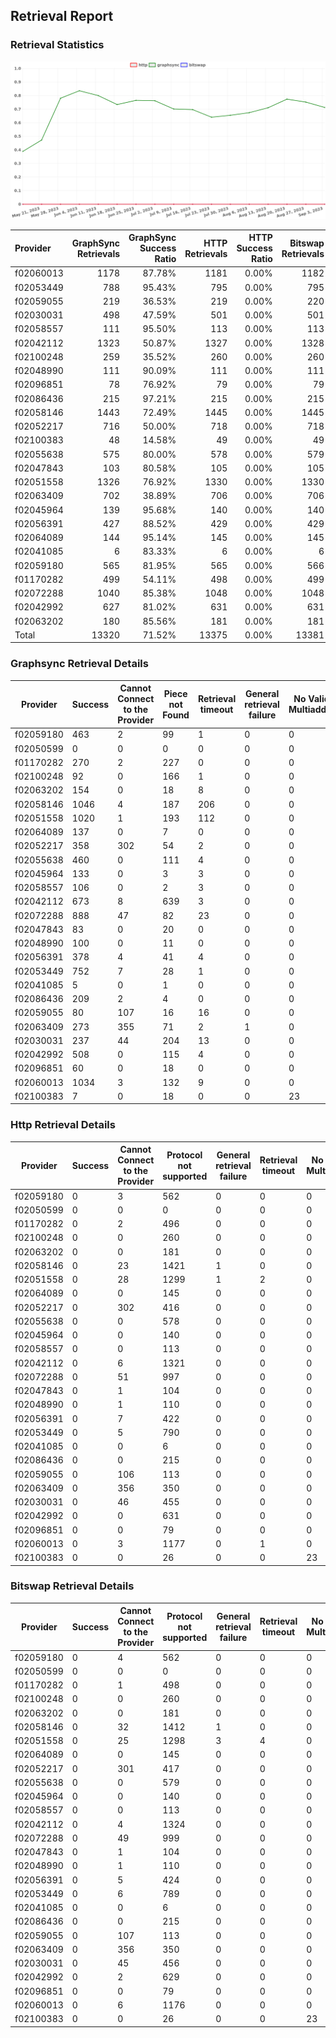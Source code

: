 ## Retrieval Report
### Retrieval Statistics
<img src="https://raw.githubusercontent.com/data-preservation-programs/filplus-checker-assets/main/filecoin-project/filecoin-plus-large-datasets/issues/1875/1693832170195.png"/>

| Provider  | GraphSync Retrievals | GraphSync Success Ratio | HTTP Retrievals | HTTP Success Ratio | Bitswap Retrievals | Bitswap Success Ratio |
| :-------- | -------------------: | ----------------------: | --------------: | -----------------: | -----------------: | --------------------: |
| f02060013 |                 1178 |                  87.78% |            1181 |              0.00% |               1182 |                 0.00% |
| f02053449 |                  788 |                  95.43% |             795 |              0.00% |                795 |                 0.00% |
| f02059055 |                  219 |                  36.53% |             219 |              0.00% |                220 |                 0.00% |
| f02030031 |                  498 |                  47.59% |             501 |              0.00% |                501 |                 0.00% |
| f02058557 |                  111 |                  95.50% |             113 |              0.00% |                113 |                 0.00% |
| f02042112 |                 1323 |                  50.87% |            1327 |              0.00% |               1328 |                 0.00% |
| f02100248 |                  259 |                  35.52% |             260 |              0.00% |                260 |                 0.00% |
| f02048990 |                  111 |                  90.09% |             111 |              0.00% |                111 |                 0.00% |
| f02096851 |                   78 |                  76.92% |              79 |              0.00% |                 79 |                 0.00% |
| f02086436 |                  215 |                  97.21% |             215 |              0.00% |                215 |                 0.00% |
| f02058146 |                 1443 |                  72.49% |            1445 |              0.00% |               1445 |                 0.00% |
| f02052217 |                  716 |                  50.00% |             718 |              0.00% |                718 |                 0.00% |
| f02100383 |                   48 |                  14.58% |              49 |              0.00% |                 49 |                 0.00% |
| f02055638 |                  575 |                  80.00% |             578 |              0.00% |                579 |                 0.00% |
| f02047843 |                  103 |                  80.58% |             105 |              0.00% |                105 |                 0.00% |
| f02051558 |                 1326 |                  76.92% |            1330 |              0.00% |               1330 |                 0.00% |
| f02063409 |                  702 |                  38.89% |             706 |              0.00% |                706 |                 0.00% |
| f02045964 |                  139 |                  95.68% |             140 |              0.00% |                140 |                 0.00% |
| f02056391 |                  427 |                  88.52% |             429 |              0.00% |                429 |                 0.00% |
| f02064089 |                  144 |                  95.14% |             145 |              0.00% |                145 |                 0.00% |
| f02041085 |                    6 |                  83.33% |               6 |              0.00% |                  6 |                 0.00% |
| f02059180 |                  565 |                  81.95% |             565 |              0.00% |                566 |                 0.00% |
| f01170282 |                  499 |                  54.11% |             498 |              0.00% |                499 |                 0.00% |
| f02072288 |                 1040 |                  85.38% |            1048 |              0.00% |               1048 |                 0.00% |
| f02042992 |                  627 |                  81.02% |             631 |              0.00% |                631 |                 0.00% |
| f02063202 |                  180 |                  85.56% |             181 |              0.00% |                181 |                 0.00% |
| Total     |                13320 |                  71.52% |           13375 |              0.00% |              13381 |                 0.00% |

### Graphsync Retrieval Details
| Provider  | Success | Cannot Connect to the Provider | Piece not Found | Retrieval timeout | General retrieval failure | No Valid Multiaddrs |
| --------- | ------- | ------------------------------ | --------------- | ----------------- | ------------------------- | ------------------- |
| f02059180 | 463     | 2                              | 99              | 1                 | 0                         | 0                   |
| f02050599 | 0       | 0                              | 0               | 0                 | 0                         | 0                   |
| f01170282 | 270     | 2                              | 227             | 0                 | 0                         | 0                   |
| f02100248 | 92      | 0                              | 166             | 1                 | 0                         | 0                   |
| f02063202 | 154     | 0                              | 18              | 8                 | 0                         | 0                   |
| f02058146 | 1046    | 4                              | 187             | 206               | 0                         | 0                   |
| f02051558 | 1020    | 1                              | 193             | 112               | 0                         | 0                   |
| f02064089 | 137     | 0                              | 7               | 0                 | 0                         | 0                   |
| f02052217 | 358     | 302                            | 54              | 2                 | 0                         | 0                   |
| f02055638 | 460     | 0                              | 111             | 4                 | 0                         | 0                   |
| f02045964 | 133     | 0                              | 3               | 3                 | 0                         | 0                   |
| f02058557 | 106     | 0                              | 2               | 3                 | 0                         | 0                   |
| f02042112 | 673     | 8                              | 639             | 3                 | 0                         | 0                   |
| f02072288 | 888     | 47                             | 82              | 23                | 0                         | 0                   |
| f02047843 | 83      | 0                              | 20              | 0                 | 0                         | 0                   |
| f02048990 | 100     | 0                              | 11              | 0                 | 0                         | 0                   |
| f02056391 | 378     | 4                              | 41              | 4                 | 0                         | 0                   |
| f02053449 | 752     | 7                              | 28              | 1                 | 0                         | 0                   |
| f02041085 | 5       | 0                              | 1               | 0                 | 0                         | 0                   |
| f02086436 | 209     | 2                              | 4               | 0                 | 0                         | 0                   |
| f02059055 | 80      | 107                            | 16              | 16                | 0                         | 0                   |
| f02063409 | 273     | 355                            | 71              | 2                 | 1                         | 0                   |
| f02030031 | 237     | 44                             | 204             | 13                | 0                         | 0                   |
| f02042992 | 508     | 0                              | 115             | 4                 | 0                         | 0                   |
| f02096851 | 60      | 0                              | 18              | 0                 | 0                         | 0                   |
| f02060013 | 1034    | 3                              | 132             | 9                 | 0                         | 0                   |
| f02100383 | 7       | 0                              | 18              | 0                 | 0                         | 23                  |

### Http Retrieval Details
| Provider  | Success | Cannot Connect to the Provider | Protocol not supported | General retrieval failure | Retrieval timeout | No Valid Multiaddrs |
| --------- | ------- | ------------------------------ | ---------------------- | ------------------------- | ----------------- | ------------------- |
| f02059180 | 0       | 3                              | 562                    | 0                         | 0                 | 0                   |
| f02050599 | 0       | 0                              | 0                      | 0                         | 0                 | 0                   |
| f01170282 | 0       | 2                              | 496                    | 0                         | 0                 | 0                   |
| f02100248 | 0       | 0                              | 260                    | 0                         | 0                 | 0                   |
| f02063202 | 0       | 0                              | 181                    | 0                         | 0                 | 0                   |
| f02058146 | 0       | 23                             | 1421                   | 1                         | 0                 | 0                   |
| f02051558 | 0       | 28                             | 1299                   | 1                         | 2                 | 0                   |
| f02064089 | 0       | 0                              | 145                    | 0                         | 0                 | 0                   |
| f02052217 | 0       | 302                            | 416                    | 0                         | 0                 | 0                   |
| f02055638 | 0       | 0                              | 578                    | 0                         | 0                 | 0                   |
| f02045964 | 0       | 0                              | 140                    | 0                         | 0                 | 0                   |
| f02058557 | 0       | 0                              | 113                    | 0                         | 0                 | 0                   |
| f02042112 | 0       | 6                              | 1321                   | 0                         | 0                 | 0                   |
| f02072288 | 0       | 51                             | 997                    | 0                         | 0                 | 0                   |
| f02047843 | 0       | 1                              | 104                    | 0                         | 0                 | 0                   |
| f02048990 | 0       | 1                              | 110                    | 0                         | 0                 | 0                   |
| f02056391 | 0       | 7                              | 422                    | 0                         | 0                 | 0                   |
| f02053449 | 0       | 5                              | 790                    | 0                         | 0                 | 0                   |
| f02041085 | 0       | 0                              | 6                      | 0                         | 0                 | 0                   |
| f02086436 | 0       | 0                              | 215                    | 0                         | 0                 | 0                   |
| f02059055 | 0       | 106                            | 113                    | 0                         | 0                 | 0                   |
| f02063409 | 0       | 356                            | 350                    | 0                         | 0                 | 0                   |
| f02030031 | 0       | 46                             | 455                    | 0                         | 0                 | 0                   |
| f02042992 | 0       | 0                              | 631                    | 0                         | 0                 | 0                   |
| f02096851 | 0       | 0                              | 79                     | 0                         | 0                 | 0                   |
| f02060013 | 0       | 3                              | 1177                   | 0                         | 1                 | 0                   |
| f02100383 | 0       | 0                              | 26                     | 0                         | 0                 | 23                  |

### Bitswap Retrieval Details
| Provider  | Success | Cannot Connect to the Provider | Protocol not supported | General retrieval failure | Retrieval timeout | No Valid Multiaddrs |
| --------- | ------- | ------------------------------ | ---------------------- | ------------------------- | ----------------- | ------------------- |
| f02059180 | 0       | 4                              | 562                    | 0                         | 0                 | 0                   |
| f02050599 | 0       | 0                              | 0                      | 0                         | 0                 | 0                   |
| f01170282 | 0       | 1                              | 498                    | 0                         | 0                 | 0                   |
| f02100248 | 0       | 0                              | 260                    | 0                         | 0                 | 0                   |
| f02063202 | 0       | 0                              | 181                    | 0                         | 0                 | 0                   |
| f02058146 | 0       | 32                             | 1412                   | 1                         | 0                 | 0                   |
| f02051558 | 0       | 25                             | 1298                   | 3                         | 4                 | 0                   |
| f02064089 | 0       | 0                              | 145                    | 0                         | 0                 | 0                   |
| f02052217 | 0       | 301                            | 417                    | 0                         | 0                 | 0                   |
| f02055638 | 0       | 0                              | 579                    | 0                         | 0                 | 0                   |
| f02045964 | 0       | 0                              | 140                    | 0                         | 0                 | 0                   |
| f02058557 | 0       | 0                              | 113                    | 0                         | 0                 | 0                   |
| f02042112 | 0       | 4                              | 1324                   | 0                         | 0                 | 0                   |
| f02072288 | 0       | 49                             | 999                    | 0                         | 0                 | 0                   |
| f02047843 | 0       | 1                              | 104                    | 0                         | 0                 | 0                   |
| f02048990 | 0       | 1                              | 110                    | 0                         | 0                 | 0                   |
| f02056391 | 0       | 5                              | 424                    | 0                         | 0                 | 0                   |
| f02053449 | 0       | 6                              | 789                    | 0                         | 0                 | 0                   |
| f02041085 | 0       | 0                              | 6                      | 0                         | 0                 | 0                   |
| f02086436 | 0       | 0                              | 215                    | 0                         | 0                 | 0                   |
| f02059055 | 0       | 107                            | 113                    | 0                         | 0                 | 0                   |
| f02063409 | 0       | 356                            | 350                    | 0                         | 0                 | 0                   |
| f02030031 | 0       | 45                             | 456                    | 0                         | 0                 | 0                   |
| f02042992 | 0       | 2                              | 629                    | 0                         | 0                 | 0                   |
| f02096851 | 0       | 0                              | 79                     | 0                         | 0                 | 0                   |
| f02060013 | 0       | 6                              | 1176                   | 0                         | 0                 | 0                   |
| f02100383 | 0       | 0                              | 26                     | 0                         | 0                 | 23                  |
